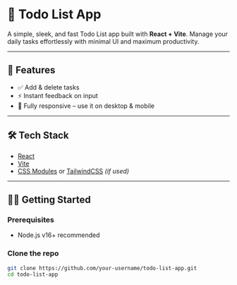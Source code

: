 # 📝 Todo List App

A simple, sleek, and fast Todo List app built with **React + Vite**. Manage your daily tasks effortlessly with minimal UI and maximum productivity.

---

## 🚀 Features

- ✅ Add & delete tasks
- ⚡ Instant feedback on input
- 📱 Fully responsive – use it on desktop & mobile

---

## 🛠️ Tech Stack

- [React](https://reactjs.org/)
- [Vite](https://vitejs.dev/)
- [CSS Modules](https://github.com/css-modules/css-modules) or [TailwindCSS](https://tailwindcss.com/) _(if used)_

---

## 🧑‍💻 Getting Started

### Prerequisites

- Node.js v16+ recommended

### Clone the repo

```bash
git clone https://github.com/your-username/todo-list-app.git
cd todo-list-app
```

